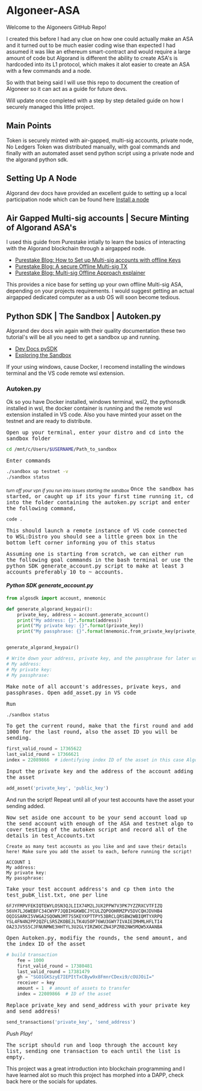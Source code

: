 # Algoneer-ASA

Welcome to the Algoneers GitHub Repo!

I created this before I had any clue on how one could actually make an ASA and it turned out to
be much easier coding wise than expected I had assumed it was like an ethereum smart-contract and would require a large amount of code
but Algorand is different the ability to create ASA's is hardcoded into its L1 protocol, which makes it alot easier to create an ASA
with a few commands and a node.

So with that being said I will use this repo to document the creation of Algoneer so it can act as a guide for future devs.

Will update once completed with a step by step detailed guide on how I securely managed this little project.

## Main Points

Token is securely minted with air-gapped, multi-sig accounts, private node, No Ledgers
Token was distributed manually, with goal commands and finally with an automated asset send python script using a private node and the algorand python sdk.

## Setting Up A Node

Algorand dev docs have provided an excellent guide to setting up a local participation node which can be found here [Install a node](https://developer.algorand.org/docs/run-a-node/setup/install/)

## Air Gapped Multi-sig accounts | Secure Minting of Algorand ASA's

I used this guide from Purestake intially to learn the basics of interacting with the Algorand blockchain through a airgapped node.

* [Purestake Blog: How to Set up Multi-sig accounts with offline Keys](https://www.purestake.com/blog/how-to-use-multisig-and-offline-keys-with-algorand/)
* [Purestake Blog: A secure Offline Multi-sig TX](https://www.purestake.com/blog/multisig-transaction-example-5-steps-to-sending-algo-securely/)
* [Purestake Blog: Multi-sig Offline Approach explainer](https://www.purestake.com/blog/multisig-accounts-and-offline-keys-improve-security/)

This provides a nice base for setting up your own offline Multi-sig ASA, depending on your projects requirements. I would suggest getting an actual airgapped dedicated computer as a usb OS will soon become tedious.

## Python SDK | The Sandbox | Autoken.py

Algorand dev docs win again with their quality documentation these two tutorial's will be all you need to get a sandbox up and running.

* [Dev Docs pySDK](https://developer.algorand.org/docs/sdks/python/)
* [Exploring the Sandbox](https://developer.algorand.org/tutorials/exploring-the-algorand-sandbox/)

If your using windows, cause Docker, I recomend installing the windows terminal and the VS code remote wsl extension.

### Autoken.py

Ok so you have Docker installed, windows terminal, wsl2, the pythonsdk installed in wsl, the docker container is running and the remote wsl extension installed in VS code. Also you have minted your asset on the testnet and are ready to distribute.

<samp>Open up your terminal, enter your distro and cd into the sandbox folder</samp>

```bash
cd /mnt/c/Users/$USERNAME/Path_to_sandbox
```
<samp>Enter commands</samp>

```bash
./sandbox up testnet -v
./sandbox status
```
<sub>*turn off your vpn if you run into issues starting the sandbox*</sub>
<samp>Once the sandbox has started, or caught up if its your first time running it, cd into the folder containing the autoken.py script and enter the following command,</samp>

```bash
code .
```
<samp>This should launch a remote instance of VS code connected to WSL:Distro you should see a little green box in the bottom left corner informing you of this status</samp>

<samp>Assuming one is starting from scratch, we can either run the following goal commands in the bash terminal or use the python SDK generate_account.py script to make at least 3 accounts preferably 10 to ~ accounts.</samp>

#### *Python SDK generate_account.py*

```python
from algosdk import account, mnemonic

def generate_algorand_keypair():
    private_key, address = account.generate_account()
    print("My address: {}".format(address))
    print("My private key: {}".format(private_key))
    print("My passphrase: {}".format(mnemonic.from_private_key(private_key)))


generate_algorand_keypair()

# Write down your address, private key, and the passphrase for later usage:
# My address: 
# My private key: 
# My passphrase:
```

<samp>Make note of all account's addresses, private keys, and passphrases. Open add_asset.py in VS code</samp>

<samp>Run</samp>

```bash
./sandbox status
```
<samp>To get the current round, make that the first round and add 1000 for the last round, also the asset ID you will be sending.</samp>

```python
first_valid_round = 17365622
last_valid_round = 17366621
index = 22089866  # identifying index ID of the asset in this case Algoneer!
```
<samp> Input the private key and the address of the account adding the asset</samp>

```python
add_asset('private_key', 'public_key')
```
And run the script! Repeat until all of your test accounts have the asset your sending added.

<samp>Now set aside one account to be your send account load up the send account with enough of the ASA and testnet algo to cover testing of the autoken script and record all of the details in test_Accounts.txt</samp>

```
Create as many test accounts as you like and and save their details here! Make sure you add the asset to each, before running the script!

ACCOUNT 1
My address: 
My private key: 
My passphrase: 
```

<samp>Take your test account address's and cp them into the test_pubK_list.txt, one per line</samp>

```
6FJYFMPVFEKIQTEWYLOSN3QJLIIX74M2LJUX2PPW7V3PK7YZZRXCVTFIZQ
56VH7LJ6WEBFC34CWYP7JQBIHGKWBCJYCULZQPOOHRMZPV5DVCQHJDVHB4
OQIGSARKI5VWGA2SQOWNJMT7S5KEYXPTTPY53BRCLQRSBW2WBIQMTYXRPQ
YSL4FN4N2PP2QZFLSR5ZKOBEJLTK4U5OP76WU3GWY7IVAIEIMHMLHFLTI4
OA23JV5S5CJFNUNMWE3HHTYL3U2GLYIRZWOCZN43PZRB2NW5MQW5XAANBA
```

<samp>Open Autoken.py, modifiy the rounds, the send amount, and the index ID of the asset</samp>

```python
# build transaction
    fee = 1000
    first_valid_round = 17380481
    last_valid_round = 17381479
    gh = "SGO1GKSzyE7IEPItTxCByw9x8FmnrCDexi9/cOUJOiI="
    receiver = key
    amount = 1  # amount of assets to transfer
    index = 22089866  # ID of the asset
```

<samp>Replace private_key and send_address with your private key and send address!</samp>

```python
send_transactions('private_key', 'send_address')
```

_Push Play!_

<samp>The script should run and loop through the account key list, sending one transaction to each until the list is empty.</samp> 


This project was a great introduction into blockchain programming and I have learned alot so much this project has morphed into a DAPP, check back here or the socials for updates.
